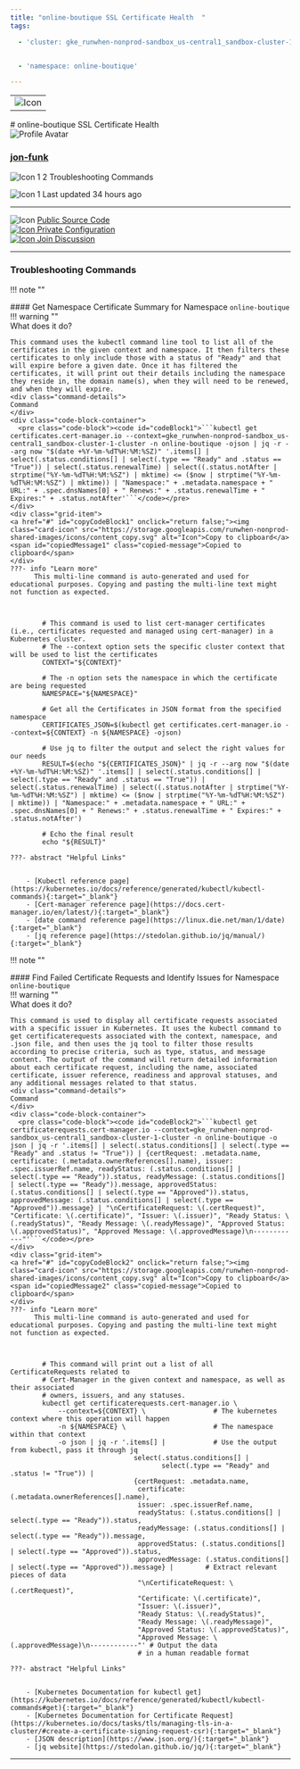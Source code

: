 ```yaml
---
title: "online-boutique SSL Certificate Health  "
tags: 

  - 'cluster: gke_runwhen-nonprod-sandbox_us-central1_sandbox-cluster-1-cluster'


  - 'namespace: online-boutique'

---
```


<table class="invisible-table">
  <tr>
    <td class="icon-cell">
      <img src="https://storage.googleapis.com/runwhen-nonprod-shared-images/icons/cert-manager.svg" alt="Icon" />
    </td>
  </tr>
</table>
# online-boutique SSL Certificate Health    
<div class="author-block">
  <img src="/github_profile_cache/jon-funk_icon.png" alt="Profile Avatar" class="author-avatar">
  <div class="author-info">
    <a href="https://github.com/jon-funk" target="_blank">
    <h3 class="author-name">jon-funk</a></h3>
  <p class="author-bio">
      <img src="https://storage.googleapis.com/runwhen-nonprod-shared-images/icons/terminal.svg" alt="Icon 1" class="bio-icon">
    2 Troubleshooting Commands</p>
      <p class="author-bio">
     <img src="https://storage.googleapis.com/runwhen-nonprod-shared-images/icons/calendar_month.svg" alt="Icon 1" class="bio-icon">
    Last updated 34 hours ago </p>
  </div>
</div>
  

<p></p>
<hr class="custom-hr">
<div class="command-header-grid">
  <div class="grid-item">
    <img class="card-icon" src="https://storage.googleapis.com/runwhen-nonprod-shared-images/icons/public.svg" alt="Icon">
    <a href="https://github.com/runwhen-contrib/rw-cli-codecollection/tree/main/codebundles/k8s-certmanager-healthcheck/runbook.robot" target="_blank">Public Source Code</a>
  </div>

  <div class="grid-item">
    <a href="#" id="configLink" onclick="return false;">
      <img class="card-icon" src="https://storage.googleapis.com/runwhen-nonprod-shared-images/icons/lock.svg" alt="Icon">
      Private Configuration
    </a>
  </div>

  <div class="grid-item">
    <a href="https://github.com/orgs/runwhen-contrib/discussions?discussions_q=is%3Aopen+k8s-certmanager-healthcheck" target="_blank">
      <img class="card-icon" src="https://storage.googleapis.com/runwhen-nonprod-shared-images/icons/forum.svg" alt="Icon">
      Join Discussion
    </a>
  </div>
</div>
<hr class="custom-hr">

### Troubleshooting Commands



!!! note ""
    <div class="command-title">
    #### Get Namespace Certificate Summary for Namespace `online-boutique`  
    </div>
    !!! warning ""
    <div class="command-details">
    What does it do?
    </div>
    

    This command uses the kubectl command line tool to list all of the certificates in the given context and namespace. It then filters these certificates to only include those with a status of "Ready" and that will expire before a given date. Once it has filtered the certificates, it will print out their details including the namespace they reside in, the domain name(s), when they will need to be renewed, and when they will expire.
    <div class="command-details">
    Command
    </div>
    <div class="code-block-container">
      <pre class="code-block"><code id="codeBlock1">```kubectl get certificates.cert-manager.io --context=gke_runwhen-nonprod-sandbox_us-central1_sandbox-cluster-1-cluster -n online-boutique -ojson | jq -r --arg now "$(date +%Y-%m-%dT%H:%M:%SZ)" '.items[] | select(.status.conditions[] | select(.type == "Ready" and .status == "True")) | select(.status.renewalTime) | select((.status.notAfter | strptime("%Y-%m-%dT%H:%M:%SZ") | mktime) <= ($now | strptime("%Y-%m-%dT%H:%M:%SZ") | mktime)) | "Namespace:" + .metadata.namespace + " URL:" + .spec.dnsNames[0] + " Renews:" + .status.renewalTime + " Expires:" + .status.notAfter'```</code></pre>
    </div>
    <div class="grid-item">
    <a href="#" id="copyCodeBlock1" onclick="return false;"><img class="card-icon" src="https://storage.googleapis.com/runwhen-nonprod-shared-images/icons/content_copy.svg" alt="Icon">Copy to clipboard</a>
    <span id="copiedMessage1" class="copied-message">Copied to clipboard</span>
    </div>
    ???- info "Learn more"
          This multi-line command is auto-generated and used for educational purposes. Copying and pasting the multi-line text might not function as expected.
            
            

            # This command is used to list cert-manager certificates (i.e., certificates requested and managed using cert-manager) in a Kubernetes cluster.
            # The --context option sets the specific cluster context that will be used to list the certificates
            CONTEXT="${CONTEXT}"

            # The -n option sets the namespace in which the certificate are being requested
            NAMESPACE="${NAMESPACE}"

            # Get all the Certificates in JSON format from the specified namespace
            CERTIFICATES_JSON=$(kubectl get certificates.cert-manager.io --context=${CONTEXT} -n ${NAMESPACE} -ojson)

            # Use jq to filter the output and select the right values for our needs
            RESULT=$(echo "${CERTIFICATES_JSON}" | jq -r --arg now "$(date +%Y-%m-%dT%H:%M:%SZ)" '.items[] | select(.status.conditions[] | select(.type == "Ready" and .status == "True")) | select(.status.renewalTime) | select((.status.notAfter | strptime("%Y-%m-%dT%H:%M:%SZ") | mktime) <= ($now | strptime("%Y-%m-%dT%H:%M:%SZ") | mktime)) | "Namespace:" + .metadata.namespace + " URL:" + .spec.dnsNames[0] + " Renews:" + .status.renewalTime + " Expires:" + .status.notAfter')

            # Echo the final result
            echo "${RESULT}"

    ???- abstract "Helpful Links"

            
        - [Kubectl reference page](https://kubernetes.io/docs/reference/generated/kubectl/kubectl-commands){:target="_blank"}
        - [Cert-manager reference page](https://docs.cert-manager.io/en/latest/){:target="_blank"}
        - [date command reference page](https://linux.die.net/man/1/date){:target="_blank"}
        - [jq reference page](https://stedolan.github.io/jq/manual/){:target="_blank"}

<script>

document.getElementById('copyCodeBlock1').addEventListener('click', function() {
    copyCodeBlock1();
});

function copyCodeBlock1() {
  var codeBlock = document.getElementById('codeBlock1');
  var text = codeBlock.textContent;

  navigator.clipboard.writeText(text)
    .then(() => {
      console.log('Code block copied to clipboard:', text);
      showCopiedMessage();
    })
    .catch((error) => {
      console.error('Error copying code block to clipboard:', error);
    });
}

function showCopiedMessage() {
  var copiedMessage = document.getElementById('copiedMessage1');
  copiedMessage.classList.add('show');

  setTimeout(function() {
    copiedMessage.classList.remove('show');
  }, 2000);
}
</script>




!!! note ""
    <div class="command-title">
    #### Find Failed Certificate Requests and Identify Issues for Namespace `online-boutique`  
    </div>
    !!! warning ""
    <div class="command-details">
    What does it do?
    </div>
    

    This command is used to display all certificate requests associated with a specific issuer in Kubernetes. It uses the kubectl command to get certificaterequests associated with the context, namespace, and .json file, and then uses the jq tool to filter those results according to precise criteria, such as type, status, and message content. The output of the command will return detailed information about each certificate request, including the name, associated certificate, issuer reference, readiness and approval statuses, and any additional messages related to that status.
    <div class="command-details">
    Command
    </div>
    <div class="code-block-container">
      <pre class="code-block"><code id="codeBlock2">```kubectl get certificaterequests.cert-manager.io --context=gke_runwhen-nonprod-sandbox_us-central1_sandbox-cluster-1-cluster -n online-boutique -o json | jq -r '.items[] | select(.status.conditions[] | select(.type == "Ready" and .status != "True")) | {certRequest: .metadata.name, certificate: (.metadata.ownerReferences[].name), issuer: .spec.issuerRef.name, readyStatus: (.status.conditions[] | select(.type == "Ready")).status, readyMessage: (.status.conditions[] | select(.type == "Ready")).message, approvedStatus: (.status.conditions[] | select(.type == "Approved")).status, approvedMessage: (.status.conditions[] | select(.type == "Approved")).message} | "\nCertificateRequest: \(.certRequest)", "Certificate: \(.certificate)", "Issuer: \(.issuer)", "Ready Status: \(.readyStatus)", "Ready Message: \(.readyMessage)", "Approved Status: \(.approvedStatus)", "Approved Message: \(.approvedMessage)\n------------"'```</code></pre>
    </div>
    <div class="grid-item">
    <a href="#" id="copyCodeBlock2" onclick="return false;"><img class="card-icon" src="https://storage.googleapis.com/runwhen-nonprod-shared-images/icons/content_copy.svg" alt="Icon">Copy to clipboard</a>
    <span id="copiedMessage2" class="copied-message">Copied to clipboard</span>
    </div>
    ???- info "Learn more"
          This multi-line command is auto-generated and used for educational purposes. Copying and pasting the multi-line text might not function as expected.
            
            

            # This command will print out a list of all CertificateRequests related to
            # Cert-Manager in the given context and namespace, as well as their associated
            # owners, issuers, and any statuses. 
            kubectl get certificaterequests.cert-manager.io \
                --context=${CONTEXT} \                 # The kubernetes context where this operation will happen
                -n ${NAMESPACE} \                      # The namespace within that context 
                -o json | jq -r '.items[] |            # Use the output from kubectl, pass it through jq 
                                   select(.status.conditions[] | 
                                          select(.type == "Ready" and .status != "True")) | 
                                   {certRequest: .metadata.name, 
                                    certificate: (.metadata.ownerReferences[].name), 
                                    issuer: .spec.issuerRef.name, 
                                    readyStatus: (.status.conditions[] | select(.type == "Ready")).status, 
                                    readyMessage: (.status.conditions[] | select(.type == "Ready")).message, 
                                    approvedStatus: (.status.conditions[] | select(.type == "Approved")).status, 
                                    approvedMessage: (.status.conditions[] | select(.type == "Approved")).message} |        # Extract relevant pieces of data
                                    "\nCertificateRequest: \(.certRequest)", 
                                    "Certificate: \(.certificate)", 
                                    "Issuer: \(.issuer)", 
                                    "Ready Status: \(.readyStatus)", 
                                    "Ready Message: \(.readyMessage)", 
                                    "Approved Status: \(.approvedStatus)", 
                                    "Approved Message: \(.approvedMessage)\n------------"' # Output the data 
                                    # in a human readable format

    ???- abstract "Helpful Links"

            
        - [Kubernetes Documentation for kubectl get](https://kubernetes.io/docs/reference/generated/kubectl/kubectl-commands#get){:target="_blank"}
        - [Kubernetes Documentation for Certificate Request](https://kubernetes.io/docs/tasks/tls/managing-tls-in-a-cluster/#create-a-certificate-signing-request-csr){:target="_blank"}
        - [JSON description](https://www.json.org/){:target="_blank"}
        - [jq website](https://stedolan.github.io/jq/){:target="_blank"}

<script>

document.getElementById('copyCodeBlock2').addEventListener('click', function() {
    copyCodeBlock2();
});

function copyCodeBlock2() {
  var codeBlock = document.getElementById('codeBlock2');
  var text = codeBlock.textContent;

  navigator.clipboard.writeText(text)
    .then(() => {
      console.log('Code block copied to clipboard:', text);
      showCopiedMessage();
    })
    .catch((error) => {
      console.error('Error copying code block to clipboard:', error);
    });
}

function showCopiedMessage() {
  var copiedMessage = document.getElementById('copiedMessage2');
  copiedMessage.classList.add('show');

  setTimeout(function() {
    copiedMessage.classList.remove('show');
  }, 2000);
}
</script>




<script>
document.getElementById('configLink').addEventListener('click', function() {
    showConfig('/workspaces/ws/slxs/ob-grnwhnnprsndb-cert-health2/runbook.yaml');
});

function showConfig(runbook) {
    const popupContainer = document.createElement("div"); // Container for the popup
    const popup = document.createElement("div");
    popup.classList.add("popup");

    const loadingMessage = document.createElement("h1");
    loadingMessage.innerText = "Please wait...";

    popup.appendChild(loadingMessage);
    popupContainer.appendChild(popup); // Append the popup to the container
    document.body.appendChild(popupContainer); // Append the container to the document body

    fetch('/get-runbook-config', {
        method: 'POST',
        headers: {
            'Content-Type': 'application/json'
        },
        body: JSON.stringify({
            runbook: runbook,
        }) 
        })
        .then(response => {
            if (!response.ok) {
                throw new Error('Network response was not ok');
            }
            return response.text();
        })
        .then(data => {
            popup.removeChild(loadingMessage);

            const closeButton = document.createElement("span");
            closeButton.classList.add("close");
            closeButton.innerHTML = "&times;";
            closeButton.style.fontSize = "24px"; // Increase the font size for better visibility
            closeButton.style.position = "absolute";
            closeButton.style.top = "10px";
            closeButton.style.right = "10px";

            const title = document.createElement("p");
            title.innerText = "Private configuration for: " + 'online-boutique SSL Certificate Health  ';
            const configPath = document.createElement("p");
            configPath.innerText = "Local filesystem path: /shared/output/" + runbook;

            const image = document.createElement("img");
            image.src = "https://storage.googleapis.com/runwhen-nonprod-shared-images/icons/lock.svg";
            image.alt = "Icon";

            const codeBlock = document.createElement("pre");
            codeBlock.classList.add("code-block");
            codeBlock.innerText = data;

            popup.appendChild(closeButton);
            popup.appendChild(image); // Append the image to the popup
            popup.appendChild(title);
            popup.appendChild(configPath);
            popup.appendChild(codeBlock);
        })
        .catch(error => {
            console.error('Error:', error);
            alert(error);
        });

    // Event delegation for close button click
    popupContainer.addEventListener("click", (event) => {
        const target = event.target;
        if (target.classList.contains("close")) {
            event.stopPropagation(); // Stop event propagation
            document.body.removeChild(popupContainer); // Remove the container instead of the popup
        }
    });
}

</script>
<style>
  .multiline {
    white-space: pre-wrap;
    word-wrap: break-word;
  }
.popup .code-block {
    background-color: #333;
    color: #f8f8f8;
    padding: 10px;
    font-family: Consolas, Monaco, 'Andale Mono', monospace;
    font-size: 14px;
    line-height: 1.4;
    overflow: auto;
}


</style>



---